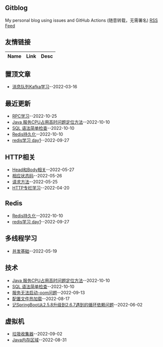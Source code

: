 ## Gitblog
My personal blog using issues and GitHub Actions (随意转载，无需署名)
[RSS Feed](https://raw.githubusercontent.com/maminglang/minglang_blog/master/feed.xml)
## 友情链接
| Name | Link | Desc | 
 | ---- | ---- | ---- |
## 置顶文章
- [消息队列Kafka学习](https://github.com/maminglang/minglang_blog/issues/1)--2022-03-16
## 最近更新
- [RPC学习](https://github.com/maminglang/minglang_blog/issues/18)--2022-10-25
- [Java 服务CPU占用高时问题定位方法](https://github.com/maminglang/minglang_blog/issues/17)--2022-10-10
- [SQL 语法简单检查](https://github.com/maminglang/minglang_blog/issues/16)--2022-10-10
- [Redis持久化](https://github.com/maminglang/minglang_blog/issues/15)--2022-10-10
- [redis学习 day1](https://github.com/maminglang/minglang_blog/issues/14)--2022-09-27
## HTTP相关
- [Head和Body相关](https://github.com/maminglang/minglang_blog/issues/8)--2022-05-27
- [相应状态码](https://github.com/maminglang/minglang_blog/issues/7)--2022-05-26
- [请求方法](https://github.com/maminglang/minglang_blog/issues/6)--2022-05-25
- [HTTP专栏学习](https://github.com/maminglang/minglang_blog/issues/2)--2022-04-20
## Redis
- [Redis持久化](https://github.com/maminglang/minglang_blog/issues/15)--2022-10-10
- [redis学习 day1](https://github.com/maminglang/minglang_blog/issues/14)--2022-09-27
## 多线程学习
- [并发基础](https://github.com/maminglang/minglang_blog/issues/5)--2022-05-19
## 技术
- [Java 服务CPU占用高时问题定位方法](https://github.com/maminglang/minglang_blog/issues/17)--2022-10-10
- [SQL 语法简单检查](https://github.com/maminglang/minglang_blog/issues/16)--2022-10-10
- [服务无法启动-oom问题](https://github.com/maminglang/minglang_blog/issues/13)--2022-09-13
- [配置文件热加载](https://github.com/maminglang/minglang_blog/issues/10)--2022-08-17
- [记SpringBoot从2.5.8升级到2.6.7遇到的循环依赖问题](https://github.com/maminglang/minglang_blog/issues/9)--2022-06-02
## 虚拟机
- [垃圾收集器](https://github.com/maminglang/minglang_blog/issues/12)--2022-09-02
- [Java内存区域](https://github.com/maminglang/minglang_blog/issues/11)--2022-08-31
